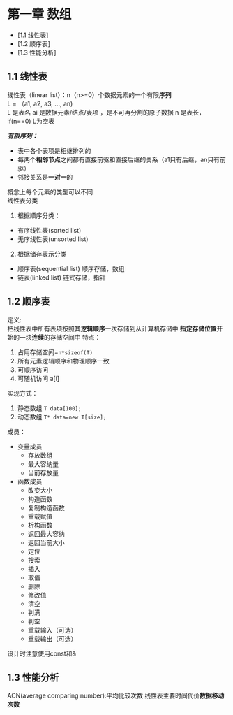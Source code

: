 # 第一章 数组
<!---toc--->
- [1.1 线性表]
- [1.2 顺序表]
- [1.3 性能分析]
<!---/toc--->
## 1.1 线性表
线性表（linear list）：n（n>=0）个数据元素的一个有限**序列**  
L = （a1, a2, a3, ..., an)  
L 是表名
ai 是数据元素/结点/表项 ，是不可再分割的原子数据
n 是表长，if(n==0) L为空表  

***有限序列：***  
- 表中各个表项是相继排列的  
- 每两个**相邻节点**之间都有直接前驱和直接后继的关系（a1只有后继，an只有前驱）
- 邻接关系是**一对一**的

概念上每个元素的类型可以不同  
线性表分类  
1. 根据顺序分类：
- 有序线性表(sorted list)
- 无序线性表(unsorted list)
2. 根据储存表示分类
- 顺序表(sequential list) 顺序存储，数组
- 链表(linked list) 链式存储，指针
## 1.2 顺序表
定义:  
把线性表中所有表项按照其**逻辑顺序**一次存储到从计算机存储中
**指定存储位置**开始的一块**连续**的存储空间中
特点：
1. 占用存储空间=`n*sizeof(T)`
2. 所有元素逻辑顺序和物理顺序一致
3. 可顺序访问
4. 可随机访问 a[i]

实现方式：
1. 静态数组 `T data[100];`
2. 动态数组 `T* data=new T[size];`

成员：
+ 变量成员
  - 存放数组
  - 最大容纳量
  - 当前存放量
+ 函数成员
  - 改变大小
  - 构造函数
  - 复制构造函数
  - 重载赋值
  - 析构函数
  - 返回最大容纳
  - 返回当前大小
  - 定位
  - 搜索
  - 插入
  - 取值
  - 删除
  - 修改值
  - 清空
  - 判满
  - 判空
  - 重载输入（可选）
  - 重载输出（可选）

设计时注意使用const和&

## 1.3 性能分析

ACN(average comparing number):平均比较次数
线性表主要时间代价**数据移动次数**  

